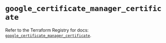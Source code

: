 # `google_certificate_manager_certificate`

Refer to the Terraform Registry for docs: [`google_certificate_manager_certificate`](https://registry.terraform.io/providers/hashicorp/google/6.11.2/docs/resources/certificate_manager_certificate).
